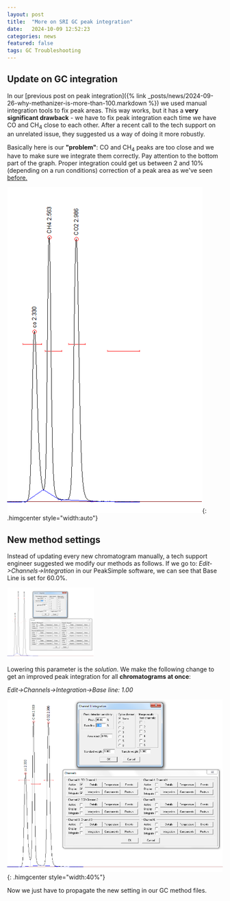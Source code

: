```yaml
---
layout: post
title:  "More on SRI GC peak integration"
date:   2024-10-09 12:52:23
categories: news
featured: false
tags: GC Troubleshooting
--- 
```

## Update on GC integration
In our [previous post on peak integration]({% link _posts/news/2024-09-26-why-methanizer-is-more-than-100.markdown %}) we used manual integration tools to fix peak areas. This way works, but it has a **very significant drawback** - we have to fix peak integration each time we have CO and CH<sub>4</sub> close to each other. After a recent call to the tech support on an unrelated issue, they suggested us a way of doing it more robustly.

Basically here is our **"problem"**:
CO and CH<sub>4</sub> peaks are too close and we have to make sure we integrate them correctly. Pay attention to the bottom part of the graph. Proper integration could get us between 2 and 10% (depending on a run conditions) correction of a peak area as we've seen <a href="why-methanizer-is-more-than-100">before.</a> 

<!-- inserting image with mardown -->
![](/images/gc2.1.png){: .himgcenter style="width:auto"}
## New method settings
Instead of updating every new chromatogram manually, a tech support engineer suggested we modify our methods as follows. If we go to: *Edit->Channels->Integration* in our PeakSimple software, we can see that Base Line is set for 60.0%.

<!-- inserting image with html -->
<img src="/images/gc2.2.png" class="himgcenter" style="width: 40%;">


Lowering this parameter is the *solution*. We make the following change 
to get an improved peak integration for all **chromatograms at once**:

*Edit->Channels->Integration->Base line: 1.00*

![](/images/gc2.3.png){: .himgcenter style="width:40%"}

Now we just have to propagate the new setting in our GC method files.



